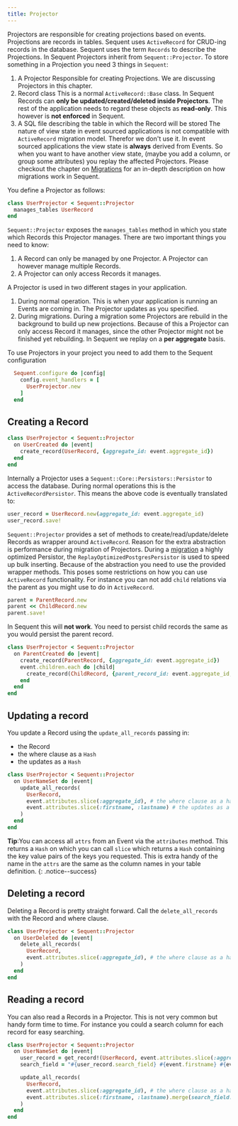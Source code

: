 ```yaml
---
title: Projector
---
```


Projectors are responsible for creating projections based on events. Projections are records in tables.
Sequent uses `ActiveRecord` for CRUD-ing records in the database. Sequent uses the term `Records` to
describe the Projections. In Sequent Projectors inherit from `Sequent::Projector`. To store something
in a Projection you need 3 things in `Sequent`:

1. A Projector
    Responsible for creating Projections. We are discussing Projectors in this chapter.
2. Record class
    This is a normal `ActiveRecord::Base` class. In Sequent Records can **only be updated/created/deleted
    inside Projectors**. The rest of the application needs to regard these objects as **read-only**.
    This however is **not enforced** in Sequent.
3. A SQL file describing the table in which the Record will be stored
    The nature of view state in event sourced applications is not compatible with `ActiveRecord` migration
    model. Therefor we don't use it. In event sourced applications the view state is **always** derived
    from Events. So when you want to have another view state, (maybe you add a column, or group some attributes)
    you replay the affected Projectors. Please checkout the chapter on [Migrations](migrations.html)
    for an in-depth description on how migrations work in Sequent.

You define a Projector as follows:
```ruby
class UserProjector < Sequent::Projector
  manages_tables UserRecord
end
```

`Sequent::Projector` exposes the `manages_tables` method in which you state which
Records this Projector manages. There are two important things you need to know:

1. A Record can only be managed by one Projector.
  A Projector can however manage multiple Records.
2. A Projector can only access Records it manages.

A Projector is used in two different stages in your application.

1. During normal operation. This is when your application is running an Events are
  coming in. The Projector updates as you specified.
2. During migrations. During a migration some Projectors are rebuild in
  the background to build up new projections. Because of this a Projector
  can only access Record it manages, since the other Projector might not
  be finished yet rebuilding. In Sequent we replay on a **per aggregate**
  basis.

To use Projectors in your project you need to add them to the Sequent configuration

```ruby
  Sequent.configure do |config|
    config.event_handlers = [
      UserProjector.new
    ]
  end
```

## Creating a Record

```ruby
class UserProjector < Sequent::Projector
  on UserCreated do |event|
    create_record(UserRecord, {aggregate_id: event.aggregate_id})
  end
end
```

Internally a Projector uses a `Sequent::Core::Persistors::Persistor` to access the database.
During normal operations this is the `ActiveRecordPersistor`. This means the above code
is eventually translated to:

```ruby
user_record = UserRecord.new(aggregate_id: event.aggregate_id)
user_record.save!
```

`Sequent::Projector` provides a set of methods to create/read/update/delete Records as wrapper
around `ActiveRecord`. Reason for the extra abstraction is performance during migration of Projectors.
During a [migration](migrations.html) a highly optimized Persistor, the `ReplayOptimizedPostgresPersistor`
is used to speed up bulk inserting.
Because of the abstraction you need to use the provided wrapper methods.
This poses some restrictions on how you can use `ActiveRecord` functionality.
For instance you can not add `child` relations via the parent as you might use to do in `ActiveRecord`.

```ruby
parent = ParentRecord.new
parent << ChildRecord.new
parent.save!
```

In Sequent this will **not work**. You need to persist child records the same
as you would persist the parent record.

```ruby
class UserProjector < Sequent::Projector
  on ParentCreated do |event|
    create_record(ParentRecord, {aggregate_id: event.aggregate_id})
    event.children.each do |child|
      create_record(ChildRecord, {parent_record_id: event.aggregate_id, child_id: child.child_id})
    end
  end
end
```


## Updating a record

You update a Record using the `update_all_records` passing in:

 - the Record
 - the where clause as a `Hash`
 - the updates as a `Hash`

```ruby
class UserProjector < Sequent::Projector
  on UserNameSet do |event|
    update_all_records(
      UserRecord,
      event.attributes.slice(:aggregate_id), # the where clause as a hash
      event.attributes.slice(:firstname, :lastname) # the updates as a hash
    )
  end
end
```

**Tip**:You can access all `attrs` from an Event via the `attributes` method. This returns a `Hash` on
which you can call `slice` which returns a `Hash` containing the key value pairs of the
keys you requested. This is extra handy of the name in the `attrs` are the same as the column
names in your table definition.
{: .notice--success}

## Deleting a record

Deleting a Record is pretty straight forward. Call the `delete_all_records`
with the Record and where clause.

```ruby
class UserProjector < Sequent::Projector
  on UserDeleted do |event|
    delete_all_records(
      UserRecord,
      event.attributes.slice(:aggregate_id), # the where clause as a hash
    )
  end
end
```

## Reading a record

You can also read a Records in a Projector. This is not very common but handy form time to time.
For instance you could a search column for each record for easy searching.

```ruby
class UserProjector < Sequent::Projector
  on UserNameSet do |event|
    user_record = get_record!(UserRecord, event.attributes.slice(:aggregate_id)
    search_field = "#{user_record.search_field} #{event.firstname} #{event.lastname}"

    update_all_records(
      UserRecord,
      event.attributes.slice(:aggregate_id), # the where clause as a hash
      event.attributes.slice(:firstname, :lastname).merge(search_field: search_field) # the updates as a hash
    )
  end
end
```
